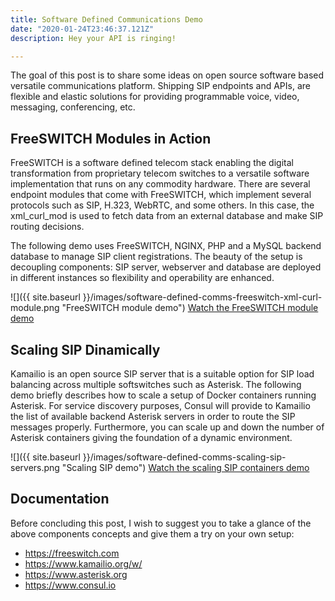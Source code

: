 ```yaml
---
title: Software Defined Communications Demo
date: "2020-01-24T23:46:37.121Z"
description: Hey your API is ringing!

--- 
```


The goal of this post is to share some ideas on open source software based versatile communications platform. Shipping SIP endpoints and APIs, are flexible and elastic solutions for providing programmable voice, video, messaging, conferencing, etc.


## FreeSWITCH Modules in Action

FreeSWITCH is a software defined telecom stack enabling the digital transformation from proprietary telecom switches to a versatile software implementation that runs on any commodity hardware.
There are several endpoint modules that come with FreeSWITCH, which implement several protocols such as SIP, H.323, WebRTC, and some others. In this case, the xml_curl_mod is used to fetch data from an external database and make SIP routing decisions. 

The following demo uses FreeSWITCH, NGINX, PHP and a MySQL backend database to manage SIP client registrations. The beauty of the setup is decoupling components: SIP server, webserver and database are deployed in different instances so flexibility and operability are enhanced. 

![]({{ site.baseurl }}/images/software-defined-comms-freeswitch-xml-curl-module.png "FreeSWITCH module demo")
[Watch the FreeSWITCH module demo](https://youtu.be/JecE0N0Mnr4)


## Scaling SIP Dinamically

Kamailio is an open source SIP server that is a suitable option for SIP load balancing across multiple softswitches such as Asterisk. The following demo briefly describes how to scale a setup of Docker containers running Asterisk. For service discovery purposes, Consul will provide to Kamailio the list of available backend Asterisk servers in order to route the SIP messages properly. Furthermore, you can scale up and down the number of Asterisk containers giving the foundation of a dynamic environment. 


![]({{ site.baseurl }}/images/software-defined-comms-scaling-sip-servers.png "Scaling SIP demo")
[Watch the scaling SIP containers demo](https://youtu.be/qo3LRqw5xG4)
 


## Documentation

Before concluding this post, I wish to suggest you to take a glance of the above components concepts and give them a try on your own setup:

- https://freeswitch.com
- https://www.kamailio.org/w/
- https://www.asterisk.org 
- https://www.consul.io 
